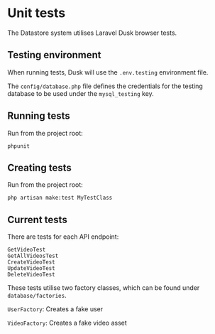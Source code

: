 # Unit tests

The Datastore system utilises Laravel Dusk browser tests.

## Testing environment
When running tests, Dusk will use the `.env.testing` environment file.

The `config/database.php` file defines the credentials for the testing database to be used under the `mysql_testing` key.

## Running tests
Run from the project root:

    phpunit

## Creating tests
Run from the project root:

    php artisan make:test MyTestClass
    

## Current tests
There are tests for each API endpoint:

    GetVideoTest
    GetAllVideosTest
    CreateVideoTest
    UpdateVideoTest
    DeleteVideoTest
    
These tests utilise two factory classes, which can be found under `database/factories`.

`UserFactory`: Creates a fake user

`VideoFactory`: Creates a fake video asset
